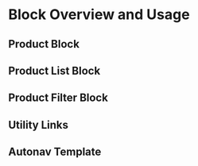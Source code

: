 # Block Overview and Usage

## Product Block

## Product List Block

## Product Filter Block 

## Utility Links

## Autonav Template


